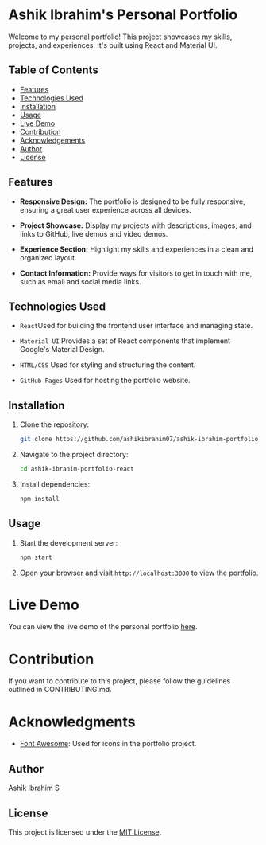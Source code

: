 # Ashik Ibrahim's Personal Portfolio

Welcome to my personal portfolio! This project showcases my skills, projects, and experiences. It's built using React and Material UI.

## Table of Contents

- [Features](#features)
- [Technologies Used](#technologies-used)
- [Installation](#installation)
- [Usage](#usage)
- [Live Demo](#live-demo)
- [Contribution](#contribution)
- [Acknowledgements](#acknowledgements)
- [Author](#author)
- [License](#license)

  
## Features

- **Responsive Design:** The portfolio is designed to be fully responsive, ensuring a great user experience across all devices.
  
- **Project Showcase:** Display my projects with descriptions, images, and links to GitHub, live demos and video demos.
  
- **Experience Section:** Highlight my skills and experiences in a clean and organized layout.
  
- **Contact Information:** Provide ways for visitors to get in touch with me, such as email and social media links.

## Technologies Used

- `React`Used for building the frontend user interface and managing state.
  
- `Material UI` Provides a set of React components that implement Google's Material Design.
  
- `HTML/CSS` Used for styling and structuring the content.
  
- `GitHub Pages` Used for hosting the portfolio website.

## Installation

1. Clone the repository:

   ```bash
   git clone https://github.com/ashikibrahim07/ashik-ibrahim-portfolio-react.git
   ```

2. Navigate to the project directory:

   ```bash
   cd ashik-ibrahim-portfolio-react
   ```

3. Install dependencies:

   ```bash
   npm install
   ```

## Usage

1. Start the development server:

   ```bash
   npm start
   ```

2. Open your browser and visit `http://localhost:3000` to view the portfolio.

# Live Demo

You can view the live demo of the personal portfolio [here](https://ashikibrahim07.github.io/ashik-ibrahim-portfolio-react/).


# Contribution
If you want to contribute to this project, please follow the guidelines outlined in CONTRIBUTING.md.

# Acknowledgments
- [Font Awesome](https://fontawesome.com/): Used for icons in the portfolio project.

## Author

Ashik Ibrahim S

## License

This project is licensed under the [MIT License](LICENSE).

